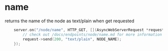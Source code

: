 # name

returns the name of the node as text/plain when get requested

```cpp
    server.on("/node/name", HTTP_GET, [](AsyncWebServerRequest *request) {
        // check out /docs/endpoints/node/name.md for more information
        request->send(200, "text/plain", NODE_NAME);
    });
```